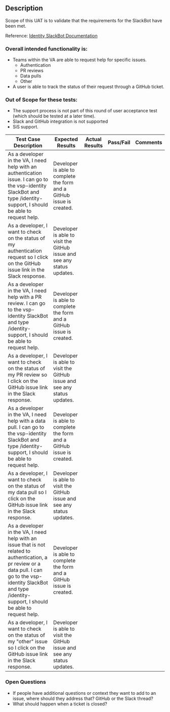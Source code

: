 
## Description
Scope of this UAT is to validate that the requirements for the SlackBot have been met.

Reference: [Identity SlackBot Documentation](https://github.com/department-of-veterans-affairs/va.gov-team/blob/master/products/identity/Support%20Process/Identity-Slackbot-documentation.md)  

### Overall intended functionality is:
- Teams within the VA are able to request help for specific issues.
  - Authentication
  - PR reviews
  - Data pulls
  - Other 
- A user is able to track the status of their request through a GitHub ticket.

### Out of Scope for these tests:
- The support process is not part of this round of user acceptance test (which should be tested at a later time).
- Slack and GitHub integration is not supported
- SiS support.


| Test Case Description | Expected Results | Actual Results | Pass/Fail |Comments
| ------ | ------ | ------ | ------ | ------ |
| As a developer in the VA, I need help with an authentication issue.  I can go to the vsp-identity SlackBot and type /identity-support, I should be able to request help. | Developer is able to complete the form and a GitHub issue is created. |  |  |  |
| As a developer, I want to check on the status of my authentication request so I click on the GitHub issue link in the Slack response. | Developer is able to visit the GitHub issue and see any status updates. |  |  |  |
| As a developer in the VA, I need help with a PR review.  I can go to the vsp-identity SlackBot and type /identity-support, I should be able to request help. | Developer is able to complete the form and a GitHub issue is created. |  |  |  |
| As a developer, I want to check on the status of my PR review so I click on the GitHub issue link in the Slack response. | Developer is able to visit the GitHub issue and see any status updates. |  |  |  |
| As a developer in the VA, I need help with a data pull.  I can go to the vsp-identity SlackBot and type /identity-support, I should be able to request help. | Developer is able to complete the form and a GitHub issue is created. |  |  |  |
| As a developer, I want to check on the status of my data pull so I click on the GitHub issue link in the Slack response. | Developer is able to visit the GitHub issue and see any status updates. |  |  |  |
| As a developer in the VA, I need help with an issue that is not related to authentication, a pr review or a data pull.  I can go to the vsp-identity SlackBot and type /identity-support, I should be able to request help. | Developer is able to complete the form and a GitHub issue is created. |  |  |  |
| As a developer, I want to check on the status of my "other" issue so I click on the GitHub issue link in the Slack response. | Developer is able to visit the GitHub issue and see any status updates. |  |  |  |


### Open Questions
- If people have additional questions or context they want to add to an issue, where should they address that?  GitHub or the Slack thread?
- What should happen when a ticket is closed?  
